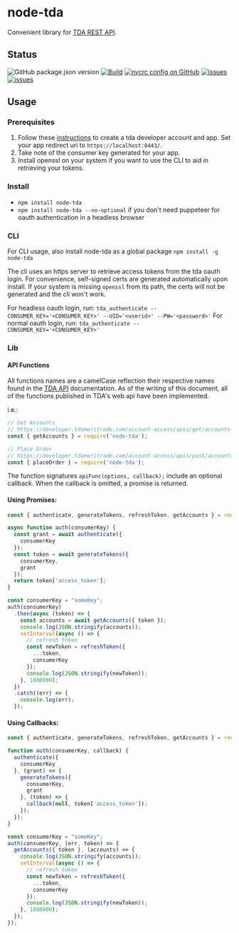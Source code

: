 # node-tda
Convenient library for [TDA REST API](https://developer.tdameritrade.com/apis).

## Status
![GitHub package.json version](https://img.shields.io/github/package-json/v/mafischer/node-tda)
[![Build](https://github.com/mafischer/tda-node/actions/workflows/node.js.yml/badge.svg)](https://github.com/mafischer/node-tda/actions/workflows/node.js.yml)
[![nycrc config on GitHub](https://img.shields.io/nycrc/mafischer/tda-node?config=.nycrc&preferredThreshold=lines)](https://github.com/mafischer/node-tda/actions/workflows/node.js.yml)
[![issues](https://img.shields.io/github/issues/mafischer/node-tda)](https://github.com/mafischer/node-tda/issues)
[![issues](https://img.shields.io/github/stars/mafischer/node-tda?style=social)](https://github.com/mafischer/node-tda/stargazers)


## Usage

### Prerequisites
1. Follow these [instructions](https://developer.tdameritrade.com/content/getting-started) to create a tda developer account and app. Set your app redirect uri to `https://localhost:8443/`.
2. Take note of the consumer key generated for your app.
3. Install openssl on your system if you want to use the CLI to aid in retrieving your tokens.

### Install
- `npm install node-tda`
- `npm install node-tda --no-optional` if you don't need puppeteer for oauth authentication in a headless browser

### CLI
For CLI usage, also install node-tda as a global package `npm install -g node-tda`

The cli uses an https server to retrieve access tokens from the tda oauth login. For convenience, self-signed certs are generated automatically upon install. If your system is missing `openssl` from its path, the certs will not be generated and the cli won't work.

For headless oauth login, run: `tda_authenticate --CONSUMER_KEY='<CONSUMER_KEY>' --UID='<userid>' --PW='<password>'`
For normal oauth login, run: `tda_authenticate --CONSUMER_KEY='<CONSUMER_KEY>'`

### Lib

#### API Functions
All functions names are a camelCase reflection their respective names found in the [TDA API](https://developer.tdameritrade.com/apis) documentation. As of the writing of this document, all of the functions published in TDA's web api have been implemented.

i.e.:
``` javascript
// Get Accounts
// https://developer.tdameritrade.com/account-access/apis/get/accounts-0
const { getAccounts } = require('node-tda');

// Place Order
// https://developer.tdameritrade.com/account-access/apis/post/accounts/%7BaccountId%7D/orders-0
const { placeOrder } = require('node-tda');
```

The function signatures `apiFunc(options, callback);` include an optional callback. When the callback is omitted, a promise is returned.

#### **Using Promises:**
``` javascript
const { authenticate, generateTokens, refreshToken, getAccounts } = require('node-tda');

async function auth(consumerKey) {
  const grant = await authenticate({
    consumerKey
  });
  const token = await generateTokens({
    consumerKey,
    grant
  });
  return token['access_token'];
}

const consumerKey = "someKey";
auth(consumerKey)
  .then(async (token) => {
    const accounts = await getAccounts({ token });
    console.log(JSON.stringify(accounts));
    setInterval(async () => {
      // refresh token
      const newToken = refreshToken({
        ...token,
        consumerKey
      });
      console.log(JSON.stringify(newToken));
    }, 1800000);
  })
  .catch((err) => {
    console.log(err);
  });
```

#### **Using Callbacks:**
``` javascript
const { authenticate, generateTokens, refreshToken, getAccounts } = require('node-tda');

function auth(consumerKey, callback) {
  authenticate({
    consumerKey
  }, (grant) => {
    generateTokens({
      consumerKey,
      grant
    }, (token) => {
      callback(null, token['access_token']);
    });
  });
}

const consumerKey = "someKey";
auth(consumerKey, (err, token) => {
  getAccounts({ token }, (accounts) => {
    console.log(JSON.stringify(accounts));
    setInterval(async () => {
      // refresh token
      const newToken = refreshToken({
        ...token,
        consumerKey
      });
      console.log(JSON.stringify(newToken));
    }, 1800000);
  });
});
```

